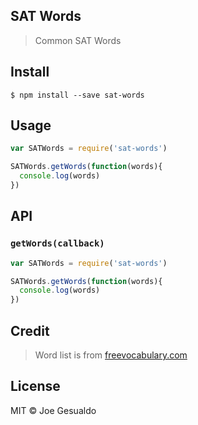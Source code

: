 ## SAT Words
> Common SAT Words

## Install
```
$ npm install --save sat-words
```

## Usage
```javascript
var SATWords = require('sat-words')

SATWords.getWords(function(words){
  console.log(words)
})
```

## API
### `getWords(callback)`

```javascript
var SATWords = require('sat-words')

SATWords.getWords(function(words){
  console.log(words)
})
```

## Credit
> Word list is from [freevocabulary.com](http://www.freevocabulary.com/)

## License
MIT © Joe Gesualdo
